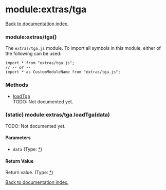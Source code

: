 # module:extras/tga

[Back to documentation index.](index.md)

<a name='extras_tga'></a>
### module:extras/tga()

The <code>extras/tga.js</code> module.
To import all symbols in this module, either of the following can be used:

    import * from "extras/tga.js";
    // -- or --
    import * as CustomModuleName from "extras/tga.js";

### Methods

* [loadTga](#extras_tga.loadTga)<br>TODO: Not documented yet.

<a name='extras_tga.loadTga'></a>
### (static) module:extras/tga.loadTga(data)

TODO: Not documented yet.

#### Parameters

* `data` (Type: <a href="_.md">*</a>)

#### Return Value

Return value. (Type: <a href="_.md">*</a>)

[Back to documentation index.](index.md)

